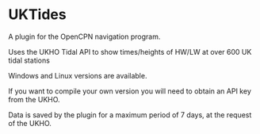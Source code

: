 # UKTides

A plugin for the OpenCPN navigation program.

Uses the UKHO Tidal API to show times/heights of HW/LW at over 600 UK tidal stations

Windows and Linux versions are available. 

If you want to compile your own version you will need to obtain an API key from the UKHO.

Data is saved by the plugin for a maximum period of 7 days, at the request of the UKHO.
